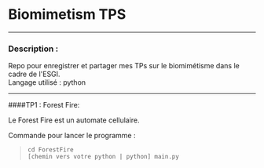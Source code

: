 # Biomimetism TPS

---
### Description :

Repo pour enregistrer et partager mes TPs sur le biomimétisme dans le cadre de l'ESGI.<br>
Langage utilisé : python

---
####TP1 : Forest Fire:

Le Forest Fire est un automate cellulaire.

Commande pour lancer le programme : <br>
>`cd ForestFire` <br>
>`[chemin vers votre python | python] main.py`
